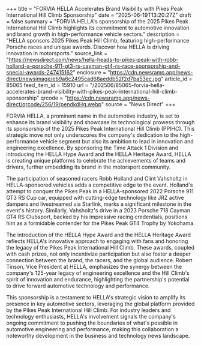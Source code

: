 +++
title = "FORVIA HELLA Accelerates Brand Visibility with Pikes Peak International Hill Climb Sponsorship"
date = "2025-06-19T13:20:27Z"
draft = false
summary = "FORVIA HELLA's sponsorship of the 2025 Pikes Peak International Hill Climb highlights its commitment to automotive innovation and brand growth in high-performance vehicle sectors."
description = "HELLA sponsors 2025 Pikes Peak Hill Climb, featuring high-performance Porsche races and unique awards. Discover how HELLA is driving innovation in motorsports."
source_link = "https://newsdirect.com/news/hella-heads-to-pikes-peak-with-robb-holland-a-porsche-911-gt3-rs-cayman-gt4-rs-race-sponsorship-and-special-awards-247415162"
enclosure = "https://cdn.newsramp.app/news-direct/newsimage/eb9a6c2495cad68aeddb52f2d7ba53ec.jpg"
article_id = 85065
feed_item_id = 15910
url = "/202506/85065-forvia-hella-accelerates-brand-visibility-with-pikes-peak-international-hill-climb-sponsorship"
qrcode = "https://cdn.newsramp.app/news-direct/qrcode/256/19/pendkdHg.webp"
source = "News Direct"
+++

<p>FORVIA HELLA, a prominent name in the automotive industry, is set to enhance its brand visibility and showcase its technological prowess through its sponsorship of the 2025 Pikes Peak International Hill Climb (PPIHC). This strategic move not only underscores the company's dedication to the high-performance vehicle segment but also its ambition to lead in innovation and engineering excellence. By sponsoring the Time Attack 1 Division and introducing the HELLA Hype Award and the HELLA Heritage Award, HELLA is creating unique platforms to celebrate the achievements of teams and drivers, further embedding its brand in the motorsport community.</p><p>The participation of seasoned racers Robb Holland and Clint Vahsholtz in HELLA-sponsored vehicles adds a competitive edge to the event. Holland's attempt to conquer the Pikes Peak in a HELLA-sponsored 2022 Porsche 911 GT3 RS Cup car, equipped with cutting-edge technology like JRZ active dampers and livestreamed via Starlink, marks a significant milestone in the event's history. Similarly, Vahsholtz's drive in a 2023 Porsche 718 Cayman GT4 RS Clubsport, backed by his impressive racing credentials, positions him as a formidable contender for the Pikes Peak GT4 Trophy by Yokohama.</p><p>The introduction of the HELLA Hype Award and the HELLA Heritage Award reflects HELLA's innovative approach to engaging with fans and honoring the legacy of the Pikes Peak International Hill Climb. These awards, coupled with cash prizes, not only incentivize participation but also foster a deeper connection between the brand, the racers, and the global audience. Robert Tinson, Vice President at HELLA, emphasizes the synergy between the company's 125-year legacy of engineering excellence and the Hill Climb's spirit of innovation and endurance, highlighting the partnership's potential to drive forward automotive technology and performance.</p><p>This sponsorship is a testament to HELLA's strategic vision to amplify its presence in key automotive sectors, leveraging the global platform provided by the Pikes Peak International Hill Climb. For industry leaders and technology enthusiasts, HELLA's involvement signals the company's ongoing commitment to pushing the boundaries of what's possible in automotive engineering and performance, making this collaboration a noteworthy development in the business and technology news landscape.</p>